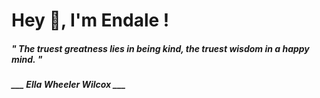 <h1 title="head"> Hey 👋, I'm Endale !</h1>

**<h5><i>" The truest greatness lies in being kind, the truest wisdom in a happy mind. "</i></h5>**

*<b>___ Ella Wheeler Wilcox ___</b>*
